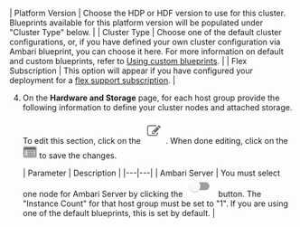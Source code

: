 | Platform Version | Choose the HDP or HDF version to use for this cluster. Blueprints available for this platform version will be populated under "Cluster Type" below. |
| Cluster Type | Choose one of the default cluster configurations, or, if you have defined your own cluster configuration via Ambari blueprint, you can choose it here. For more information on default and custom blueprints, refer to [Using custom blueprints](blueprints.md). |
| Flex Subscription | This option will appear if you have configured your deployment for a [flex support subscription](get-help.md#flex-subscription). |

4. On the **Hardware and Storage** page, for each host group provide the following information to define your cluster nodes and attached storage. 

    To edit this section, click on the <img src="../images/cb_edit.png"/>. When done editing, click on the <img src="../images/cb_save.png" width="25"/> to save the changes.
    
    | Parameter | Description |
|---|---|
| Ambari Server | You must select one node for Ambari Server by clicking the <img src="../images/cb_toggle.png" alt="On"/> button. The "Instance Count" for that host group must be set to "1". If you are using one of the default blueprints, this is set by default. | 
